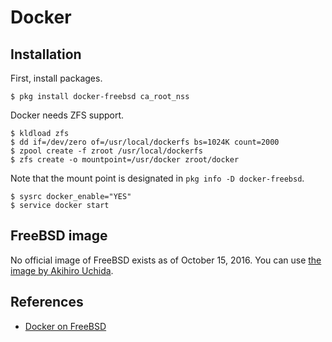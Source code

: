 # Docker

## Installation

First, install packages.

```
$ pkg install docker-freebsd ca_root_nss
```

Docker needs ZFS support.

```
$ kldload zfs
$ dd if=/dev/zero of=/usr/local/dockerfs bs=1024K count=2000
$ zpool create -f zroot /usr/local/dockerfs
$ zfs create -o mountpoint=/usr/docker zroot/docker
```

Note that the mount point is designated in `pkg info -D docker-freebsd`.

```
$ sysrc docker_enable="YES"
$ service docker start
```


## FreeBSD image

No official image of FreeBSD exists as of October 15, 2016.
You can use [the image by Akihiro Uchida](https://hub.docker.com/r/auchida/freebsd/).


## References

- [Docker on FreeBSD](https://wiki.freebsd.org/Docker)
